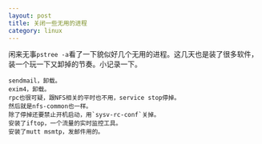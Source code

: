 ```yaml
---
layout: post
title: 关闭一些无用的进程
category: linux
---
```


闲来无事`pstree -a`看了一下貌似好几个无用的进程。这几天也是装了很多软件，装一个玩一下又卸掉的节奏。小记录一下。

	sendmail，卸载。
	exim4，卸载。
	rpc也很可疑，跟NFS相关的平时也不用，service stop停掉。
	然后就是nfs-common也一样。
	除了停掉还要禁止开机启动，用`sysv-rc-conf`关掉。
	安装了iftop，一个流量的实时监控工具。
	安装了mutt msmtp，发邮件用的。
